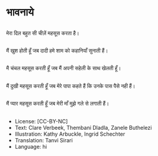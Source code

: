 # भावनाये

##
मेरा दिल बहुत सी चीज़ें महसूस करता है।

##
मैं खुश होती हूँ जब दादी हमे शाम को कहानियाँ सुनाती हैं।

##
मै चंचल महसूस करती हूँ जब मैं अपनी सहेली के साथ खेलती हूँ।

##
मैं दुखी महसूस करती हूँ जब मेरे पापा कहते हैं कि उनके पास पैसे नही हैं।

##
मैं प्यार महसूस करती हूँ जब मेरी माँ मुझे गले से लगाती हैं।

##
* License: [CC-BY-NC]
* Text: Clare Verbeek, Thembani Dladla, Zanele Buthelezi
* Illustration: Kathy Arbuckle, Ingrid Schechter
* Translation: Tanvi Sirari
* Language: hi
